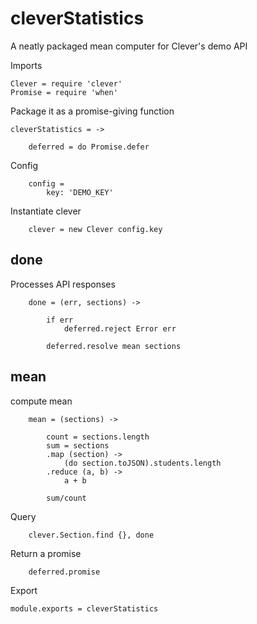 cleverStatistics
================

A neatly packaged mean computer for Clever's demo API

Imports

	Clever = require 'clever'
	Promise = require 'when'

Package it as a promise-giving function

	cleverStatistics = ->

		deferred = do Promise.defer

Config

		config =
			key: 'DEMO_KEY'

Instantiate clever

		clever = new Clever config.key

## done
Processes API responses

		done = (err, sections) ->

			if err
				deferred.reject Error err

			deferred.resolve mean sections

## mean
compute mean

		mean = (sections) ->

			count = sections.length
			sum = sections
			.map (section) ->
				(do section.toJSON).students.length
			.reduce (a, b) ->
				a + b

			sum/count

Query

		clever.Section.find {}, done

Return a promise

		deferred.promise

Export

	module.exports = cleverStatistics